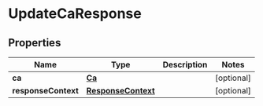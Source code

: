 

# UpdateCaResponse


## Properties

| Name | Type | Description | Notes |
|------------ | ------------- | ------------- | -------------|
|**ca** | [**Ca**](Ca.md) |  |  [optional] |
|**responseContext** | [**ResponseContext**](ResponseContext.md) |  |  [optional] |



